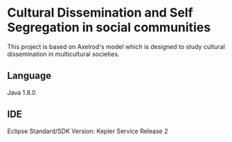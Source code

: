# Cultural Dissemination and Self Segregation in social communities
This project is based on Axelrod's model which is designed to study cultural dissemination in multicultural societies.

## Language
Java 1.8.0

## IDE
Eclipse Standard/SDK
Version: Kepler Service Release 2
